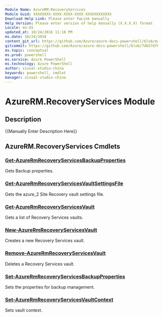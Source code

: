 ```yaml
---
Module Name: AzureRM.RecoveryServices
Module Guid: XXXXXXXX-XXXX-XXXX-XXXX-XXXXXXXXXXXX
Download Help Link: Please enter FwLink manually
Help Version: Please enter version of help manually (X.X.X.X) format
Locale: en-US
updated_at: 10/24/2016 11:18 PM
ms.date: 10/24/2016
content_git_url: https://github.com/Azure/azure-docs-powershell/blob/master/azureps-cmdlets-docs/ResourceManager/AzureRM.RecoveryServices/v2.2.0/AzureRM.RecoveryServices.md
gitcommit: https://github.com/Azure/azure-docs-powershell/blob/7db57df6b5e709a7c001e6de362a1240d7583ae8/azureps-cmdlets-docs/ResourceManager/AzureRM.RecoveryServices/v2.2.0/AzureRM.RecoveryServices.md
ms.topic: conceptual
ms.prod: powershell
ms.service: Azure PowerShell
ms.technology: Azure PowerShell
author: visual-studio-china
keywords: powershell, cmdlet
manager: visual-studio-china
---
```


# AzureRM.RecoveryServices Module
## Description
{{Manually Enter Description Here}}

## AzureRM.RecoveryServices Cmdlets
### [Get-AzureRmRecoveryServicesBackupProperties](.\Get-AzureRmRecoveryServicesBackupProperties.md)
Gets Backup properties.


### [Get-AzureRmRecoveryServicesVaultSettingsFile](.\Get-AzureRmRecoveryServicesVaultSettingsFile.md)
Gets the azure_2 Site Recovery vault settings file.


### [Get-AzureRmRecoveryServicesVault](.\Get-AzureRmRecoveryServicesVault.md)
Gets a list of Recovery Services vaults.


### [New-AzureRmRecoveryServicesVault](.\New-AzureRmRecoveryServicesVault.md)
Creates a new Recovery Services vault.


### [Remove-AzureRmRecoveryServicesVault](.\Remove-AzureRmRecoveryServicesVault.md)
Deletes a Recovery Services vault.


### [Set-AzureRmRecoveryServicesBackupProperties](.\Set-AzureRmRecoveryServicesBackupProperties.md)
Sets the properties for backup management.


### [Set-AzureRmRecoveryServicesVaultContext](.\Set-AzureRmRecoveryServicesVaultContext.md)
Sets vault context.



